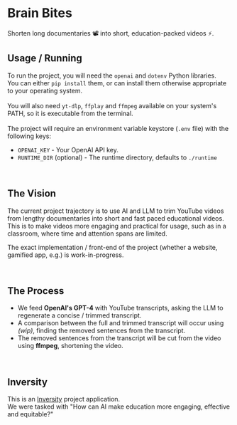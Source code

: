 # Brain Bites
Shorten long documentaries 📽️ into short, education-packed videos ⚡.
<br>

## Usage / Running
To run the project, you will need the `openai` and `dotenv` Python libraries.<br>
You can either `pip install` them, or can install them otherwise appropriate to your operating system.<br>
<br>
You will also need `yt-dlp`, `ffplay` and `ffmpeg` available on your system's PATH, so it is executable from the terminal.<br>
<br>
The project will require an environment variable keystore (`.env` file) with the following keys:
- `OPENAI_KEY` - Your OpenAI API key.
- `RUNTIME_DIR` (optional) - The runtime directory, defaults to `./runtime`

<br>

## The Vision
The current project trajectory is to use AI and LLM to trim YouTube videos from lengthy documentaries into short and fast paced educational videos.<br>
This is to make videos more engaging and practical for usage, such as in a classroom, where time and attention spans are limited.<br>

The exact implementation / front-end of the project (whether a website, gamified app, e.g.) is work-in-progress.

<br>

## The Process
- We feed **OpenAI's GPT-4** with YouTube transcripts, asking the LLM to regenerate a concise / trimmed transcript.<br>
- A comparison between the full and trimmed transcript will occur using *(wip)*, finding the removed sentences from the transcript.<br>
- The removed sentences from the transcript will be cut from the video using **ffmpeg**, shortening the video.<br>

<br>

## Inversity
This is an [Inversity](https://inversity.co/) project application.<br>
We were tasked with "How can AI make education more engaging, effective and equitable?"
